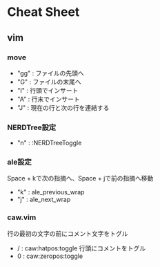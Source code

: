 # Cheat Sheet

## vim

### move

- "gg" : ファイルの先頭へ
- "G"  : ファイルの末尾へ
- "I"  : 行頭でインサート
- "A"  : 行末でインサート
- "J"  : 現在の行と次の行を連結する 

### NERDTree設定
- "<Leader>n" : :NERDTreeToggle

### ale設定
Space + kで次の指摘へ、Space + jで前の指摘へ移動
- "<Leader>k" : ale_previous_wrap
- "<Leader>j" : ale_next_wrap

### caw.vim

行の最初の文字の前にコメント文字をトグル
- <Leader>/ : caw:hatpos:toggle
行頭にコメントをトグル
- <Leader>0 : caw:zeropos:toggle
